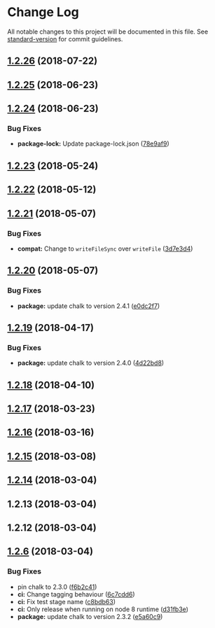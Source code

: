 # Change Log

All notable changes to this project will be documented in this file. See [standard-version](https://github.com/conventional-changelog/standard-version) for commit guidelines.

<a name="1.2.26"></a>
## [1.2.26](https://github.com/ReidWeb/GitInspector-CSV/compare/v1.2.25...v1.2.26) (2018-07-22)



<a name="1.2.25"></a>
## [1.2.25](https://github.com/ReidWeb/GitInspector-CSV/compare/v1.2.24...v1.2.25) (2018-06-23)



<a name="1.2.24"></a>
## [1.2.24](https://github.com/ReidWeb/GitInspector-CSV/compare/v1.2.23...v1.2.24) (2018-06-23)


### Bug Fixes

* **package-lock:** Update package-lock.json ([78e9af9](https://github.com/ReidWeb/GitInspector-CSV/commit/78e9af9))



<a name="1.2.23"></a>
## [1.2.23](https://github.com/ReidWeb/GitInspector-CSV/compare/v1.2.22...v1.2.23) (2018-05-24)



<a name="1.2.22"></a>
## [1.2.22](https://github.com/ReidWeb/GitInspector-CSV/compare/v1.2.21...v1.2.22) (2018-05-12)



<a name="1.2.21"></a>
## [1.2.21](https://github.com/ReidWeb/GitInspector-CSV/compare/v1.2.20...v1.2.21) (2018-05-07)


### Bug Fixes

* **compat:** Change to `writeFileSync` over `writeFile` ([3d7e3d4](https://github.com/ReidWeb/GitInspector-CSV/commit/3d7e3d4))



<a name="1.2.20"></a>
## [1.2.20](https://github.com/ReidWeb/GitInspector-CSV/compare/v1.2.19...v1.2.20) (2018-05-07)


### Bug Fixes

* **package:** update chalk to version 2.4.1 ([e0dc2f7](https://github.com/ReidWeb/GitInspector-CSV/commit/e0dc2f7))



<a name="1.2.19"></a>
## [1.2.19](https://github.com/ReidWeb/GitInspector-CSV/compare/v1.2.18...v1.2.19) (2018-04-17)


### Bug Fixes

* **package:** update chalk to version 2.4.0 ([4d22bd8](https://github.com/ReidWeb/GitInspector-CSV/commit/4d22bd8))



<a name="1.2.18"></a>
## [1.2.18](https://github.com/ReidWeb/GitInspector-CSV/compare/v1.2.17...v1.2.18) (2018-04-10)



<a name="1.2.17"></a>
## [1.2.17](https://github.com/ReidWeb/GitInspector-CSV/compare/v1.2.16...v1.2.17) (2018-03-23)



<a name="1.2.16"></a>
## [1.2.16](https://github.com/ReidWeb/GitInspector-CSV/compare/v1.2.15...v1.2.16) (2018-03-16)



<a name="1.2.15"></a>
## [1.2.15](https://github.com/ReidWeb/GitInspector-CSV/compare/v1.2.14...v1.2.15) (2018-03-08)



<a name="1.2.14"></a>
## [1.2.14](https://github.com/ReidWeb/GitInspector-CSV/compare/v1.2.13...v1.2.14) (2018-03-04)



<a name="1.2.13"></a>
## 1.2.13 (2018-03-04)



<a name="1.2.12"></a>
## 1.2.12 (2018-03-04)



<a name="1.2.6"></a>
## [1.2.6](https://github.com/ReidWeb/GitInspector-CSV/compare/v1.2.5...v1.2.6) (2018-03-04)


### Bug Fixes

* pin chalk to 2.3.0 ([f6b2c41](https://github.com/ReidWeb/GitInspector-CSV/commit/f6b2c41))
* **ci:** Change tagging behaviour ([6c7cdd6](https://github.com/ReidWeb/GitInspector-CSV/commit/6c7cdd6))
* **ci:** Fix test stage name ([c8bdb63](https://github.com/ReidWeb/GitInspector-CSV/commit/c8bdb63))
* **ci:** Only release when running on node 8 runtime ([d31fb3e](https://github.com/ReidWeb/GitInspector-CSV/commit/d31fb3e))
* **package:** update chalk to version 2.3.2 ([e5a60c9](https://github.com/ReidWeb/GitInspector-CSV/commit/e5a60c9))
